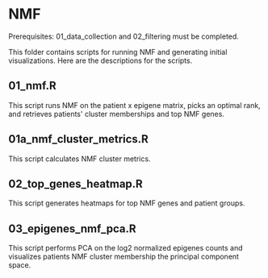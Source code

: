 # NMF

Prerequisites: 01_data_collection and 02_filtering must be completed.

This folder contains scripts for running NMF and generating initial visualizations. Here are the descriptions for the scripts.


## 01_nmf.R

This script runs NMF on the patient x epigene matrix, picks an optimal rank, and retrieves patients' cluster memberships and top NMF genes.

## 01a_nmf_cluster_metrics.R

This script calculates NMF cluster metrics.

## 02_top_genes_heatmap.R

This script generates heatmaps for top NMF genes and patient groups.

## 03_epigenes_nmf_pca.R

This script performs PCA on the log2 normalized epigenes counts and visualizes patients NMF cluster membership the principal component space.
